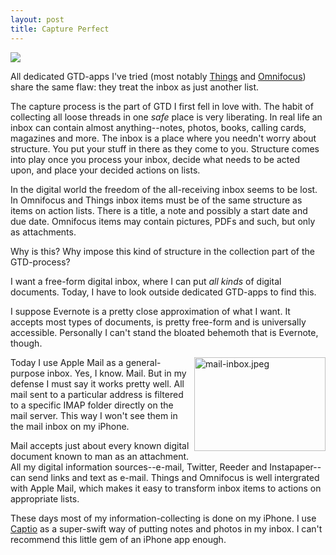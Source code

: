 ```yaml
---
layout: post
title: Capture Perfect
---
```


<div class="imagezoom" ><p><a href="http://swedishpixels.com/bilder/things-free.png" title="Things Free"><img src="http://swedishpixels.com/bilder/things-free-600.png" /></a></p></div>

All dedicated GTD-apps I've tried (most notably [Things](http://culturedcode.com/things) and [Omnifocus](http://omnigroup.com/omnifocus)) share the same flaw: they treat the inbox as just another list.

The capture process is the part of GTD I first fell in love with. The habit of collecting all loose threads in one *safe* place is very liberating. In real life an inbox can contain almost anything--notes, photos, books, calling cards, magazines and more. The inbox is a place where you needn't worry about structure. You put your stuff in there as they come to you. Structure comes into play once you process your inbox, decide what needs to be acted upon, and place your decided actions on lists.

In the digital world the freedom of the all-receiving inbox seems to be lost. In Omnifocus and Things inbox items must be of the same structure as items on action lists. There is a title, a note and possibly a start date and due date. Omnifocus items may contain pictures, PDFs and such, but only as attachments.

Why is this? Why impose this kind of structure in the collection part of the GTD-process?

I want a free-form digital inbox, where I can put *all kinds* of digital documents. Today, I have to look outside dedicated GTD-apps to find this.

I suppose Evernote is a pretty close approximation of what I want. It accepts most types of documents, is pretty free-form and is universally accessible. Personally I can't stand the bloated behemoth that is Evernote, though.

<img src="http://swedishpixels.com/wp-content/uploads/2010/10/mail-inbox.jpeg" alt="mail-inbox.jpeg" title="mail-inbox.jpeg" border="0" width="210" height="150" style="float: right; margin: 0 0 5px 5px;"/> 

Today I use Apple Mail as a general-purpose inbox. Yes, I know. Mail. But in my defense I must say it works pretty well. All mail sent to a particular address is filtered to a specific IMAP folder directly on the mail server. This way I won't see them in the mail inbox on my iPhone.

Mail accepts just about every known digital document known to man as an attachment. All my digital information sources--e-mail, Twitter, Reeder and Instapaper--can send links and text as e-mail. Things and Omnifocus is well intergrated with Apple Mail, which makes it easy to transform inbox items to actions on appropriate lists.

These days most of my information-collecting is done on my iPhone. I use [Captio](http://www.boonbits.com/captio/) as a super-swift way of putting notes and photos in my inbox. I can't recommend this little gem of an iPhone app enough.